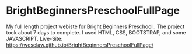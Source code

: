 # BrightBeginnersPreschoolFullPage
My full length project webiste for Bright Beginners Preschool.. The project took about 7 days to complete. I used HTML, CSS, BOOTSTRAP, and some JAVASCRIPT.
Live-Site: https://wesclaw.github.io/BrightBeginnersPreschoolFullPage/
